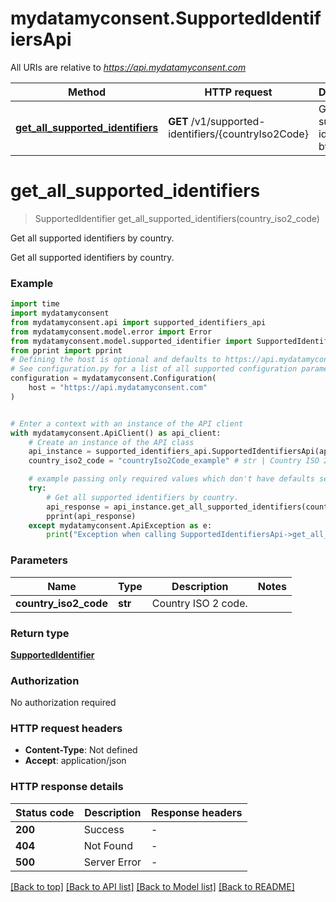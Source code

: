 # mydatamyconsent.SupportedIdentifiersApi

All URIs are relative to *https://api.mydatamyconsent.com*

Method | HTTP request | Description
------------- | ------------- | -------------
[**get_all_supported_identifiers**](SupportedIdentifiersApi.md#get_all_supported_identifiers) | **GET** /v1/supported-identifiers/{countryIso2Code} | Get all supported identifiers by country.


# **get_all_supported_identifiers**
> SupportedIdentifier get_all_supported_identifiers(country_iso2_code)

Get all supported identifiers by country.

Get all supported identifiers by country.

### Example


```python
import time
import mydatamyconsent
from mydatamyconsent.api import supported_identifiers_api
from mydatamyconsent.model.error import Error
from mydatamyconsent.model.supported_identifier import SupportedIdentifier
from pprint import pprint
# Defining the host is optional and defaults to https://api.mydatamyconsent.com
# See configuration.py for a list of all supported configuration parameters.
configuration = mydatamyconsent.Configuration(
    host = "https://api.mydatamyconsent.com"
)


# Enter a context with an instance of the API client
with mydatamyconsent.ApiClient() as api_client:
    # Create an instance of the API class
    api_instance = supported_identifiers_api.SupportedIdentifiersApi(api_client)
    country_iso2_code = "countryIso2Code_example" # str | Country ISO 2 code.

    # example passing only required values which don't have defaults set
    try:
        # Get all supported identifiers by country.
        api_response = api_instance.get_all_supported_identifiers(country_iso2_code)
        pprint(api_response)
    except mydatamyconsent.ApiException as e:
        print("Exception when calling SupportedIdentifiersApi->get_all_supported_identifiers: %s\n" % e)
```


### Parameters

Name | Type | Description  | Notes
------------- | ------------- | ------------- | -------------
 **country_iso2_code** | **str**| Country ISO 2 code. |

### Return type

[**SupportedIdentifier**](SupportedIdentifier.md)

### Authorization

No authorization required

### HTTP request headers

 - **Content-Type**: Not defined
 - **Accept**: application/json


### HTTP response details

| Status code | Description | Response headers |
|-------------|-------------|------------------|
**200** | Success |  -  |
**404** | Not Found |  -  |
**500** | Server Error |  -  |

[[Back to top]](#) [[Back to API list]](../README.md#documentation-for-api-endpoints) [[Back to Model list]](../README.md#documentation-for-models) [[Back to README]](../README.md)


